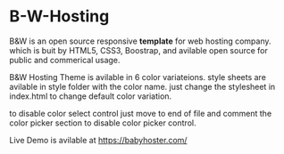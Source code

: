 # B-W-Hosting
B&amp;W is an open source responsive <b>template</b> for web hosting company. which is buit by HTML5, CSS3, Boostrap, and avilable open source for public and commerical usage.

B&W Hosting Theme is avilable in 6 color variateions. style sheets are avilable in style folder with the color name. just change the stylesheet in index.html to change default color variation.

to disable color select control just move to end of file and comment the color picker section to disable color picker control.

Live Demo is avilable at https://babyhoster.com/
